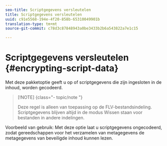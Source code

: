 ```yaml
---
seo-title: Scriptgegevens versleutelen
title: Scriptgegevens versleutelen
uuid: c91e5568-194e-4f20-858b-65310049901b
translation-type: tm+mt
source-git-commit: c78d3c87848943a0be3433b2b6a543822a7e1c15

---
```



# Scriptgegevens versleutelen {#encrypting-script-data}

Met deze pakketoptie geeft u op of scriptgegevens die zijn ingesloten in de inhoud, worden gecodeerd.

>[!NOTE] {class=&quot;- topic/note &quot;}
>
>Deze regel is alleen van toepassing op de FLV-bestandsindeling. Scriptgegevens blijven altijd in de modus Wissen staan voor bestanden in andere indelingen.

Voorbeeld van gebruik: Met deze optie laat u scriptgegevens ongecodeerd, zodat gereedschappen voor het verzamelen van metagegevens de metagegevens van beveiligde inhoud kunnen lezen.
